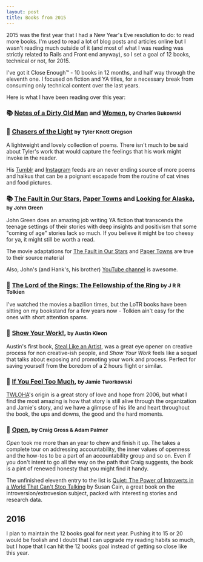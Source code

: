 ```yaml
---
layout: post
title: Books from 2015
---
```


2015 was the first year that I had a New Year's Eve resolution to do: to read
more books. I'm used to read a lot of blog posts and articles online but I wasn't
reading much outside of it (and most of what I was reading was strictly related to
  Rails and Front end anyway), so I set a goal of 12 books, technical or not,
  for 2015.

I've got it Close Enough™ - 10 books in 12 months, and half way through the
eleventh one. I focused on fiction and YA titles, for a necessary break from
consuming only technical content over the last years.

Here is what I have been reading over this year:

### 📚 [Notes of a Dirty Old Man](http://www.amazon.com/Notes-Dirty-Old-Charles-Bukowski/dp/0872860744) and [Women](http://www.amazon.com/Women-A-Novel-Charles-Bukowski/dp/0061177598), <small>by Charles Bukowski</small>

### 📘 [Chasers of the Light](http://tylerknott.com/chasers) <small>by Tyler Knott Gregson</small>

A lightweight and lovely collection of poems. There isn't much to be said about
Tyler's work that would capture the feelings that his work might invoke in the
reader.

His [Tumblr](http://tylerknott.com/) and [Instagram](https://www.instagram.com/tylerknott/)
feeds are an never ending source of more poems and haikus that can be a poignant
escapade from the routine of cat vines and food pictures.

### 📚 [The Fault in Our Stars](http://johngreenbooks.com/the-fault-in-our-stars/), [Paper Towns](http://johngreenbooks.com/paper-towns/) and [Looking for Alaska](http://johngreenbooks.com/looking-for-alaska/), <small>by John Green</small>

John Green does an amazing job writing YA fiction that transcends the teenage
settings of their stories with deep insights and positivism that some "coming
of age" stories lack so much. If you believe it might be too cheesy for ya,
it might still be worth a read.

The movie adaptations for [The Fault in Our Stars](http://www.imdb.com/title/tt2582846)
and [Paper Towns](http://www.imdb.com/title/tt3622592/) are true to their source
material

Also, John's (and Hank's, his brother) [YouTube channel](https://www.youtube.com/user/vlogbrothers)
is awesome.

### 📘 [The Lord of the Rings: The Fellowship of the Ring](http://www.amazon.com/The-Fellowship-Ring-Being-First/dp/0618574948) <small>by J R R Tolkien</small>

I've watched the movies a bazilion times, but the LoTR books have been sitting on
my bookstand for a few years now - Tolkien ain't easy for the ones with short
attention spams.

### 📘 [Show Your Work!](http://austinkleon.com/show-your-work/), <small>by Austin Kleon</small>

Austin's first book, [Steal Like an Artist](http://austinkleon.com/steal/), was
a great eye opener on creative process for non creative-ish people, and _Show Your Work_
feels like a sequel that talks about exposing and promoting your work and process.
Perfect for saving yourself from the boredom of a 2 hours flight or similar.

### 📘 [If You Feel Too Much](https://twloha.com/ifyoufeeltoomuch/), <small>by Jamie Tworkowski</small>

[TWLOHA](https://twloha.com)'s origin is a great story of love and hope from 2006,
but what I find the most amazing is how that story is still alive through the
organization and Jamie's story, and we have a glimpse of his life and heart
throughout the book, the ups and downs, the good and the hard moments.

### 📘 [Open](http://www.amazon.com/Open-What-Happens-Honest-Accountable/dp/1400205301), <small>by Craig Gross & Adam Palmer</small>

_Open_ took me more than an year to chew and finish it up. The takes a complete
tour on addressing accountability, the inner values of openness and the how-tos
to be a part of an accountability group and so on. Even if you don't intent to
go all the way on the path that Craig suggests, the book is a pint of renewed
honesty that you might find it handy.

The unfinished eleventh entry to the list is [Quiet: The Power of Introverts in a World That Can't Stop Talking](http://www.amazon.com/Quiet-Power-Introverts-World-Talking/dp/0307352153)
by Susan Cain, a great book on the introversion/extrovesion subject, packed with
interesting stories and research data.

## 2016

I plan to maintain the 12 books goal for next year. Pushing it to 15 or 20 would
be foolish and I doubt that I can upgrade my reading habits so much, but I hope
that I can hit the 12 books goal instead of getting so close like this year.
